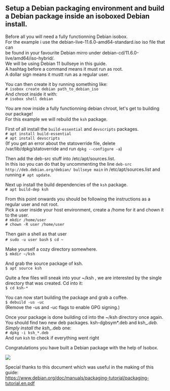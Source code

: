 ## Setup a Debian packaging environment and build a Debian package inside an isoboxed Debian install.

Before all you will need a fully functionning Debian isobox.  
For the example i use the debian-live-11.6.0-amd64-standard.iso iso file that can  
be found in your favourite Debian mirro under debian-cd/11.6.0-live/amd64/iso-hybrid/.  
We will be using Debian 11 bullseye in this guide.  
A hashtag before a command means it must run as root.  
A dollar sign means it mustt run as a regular user. 

You can then create it by running something like:  
`# isobox create debian path_to_debian_iso`  
And chroot inside it with:  
`# isobox shell debian`  

You are now inside a fully functionning debian chroot, let's get to building our package!  
For this example we will rebuild the `ksh` package.  

First of all install the `build-essential` and `devscripts` packages.  
`# apt install build-essential`  
`# apt install devscripts`  
(If you get an error about the statoverride file, delete /var/lib/dpkg/statoverride and run `dpkg --configure -a`)  

Then add the deb-src stuff into /etc/apt/sources.list.  
In this iso you can do that by uncommenting the line `deb-src http://deb.debian.org/debian/ bullseye main` in  /etc/apt/sources.list and running `# apt update`.  

Next up install the build dependencies of the `ksh` package.  
`# apt build-dep ksh`  

From this point onwards you should be following the instructions as a regular user and not root.  
Pick a user inside your host environment, create a /home for it and chown it to the user.  
`# mkdir /home/user`  
`# chown -R user /home/user`

Then gain a shell as that user  
`# sudo -u user bash`
`$ cd ~`  


Make yourself a cozy directory somewhere.  
`$ mkdir ~/ksh`  

And grab the source package of ksh.  
`$ apt source ksh`  

Quite a few files will sneak into your ~/ksh , we are interested by the single directory that was created.
Cd into it:  
`$ cd ksh-*`  

You can now start building the package and grab a coffee.  
`$ debuild -us -uc`  
(Remove the -us and -uc flags to enable GPG signing.)

Once your package is done building cd into the ~/ksh directory once again.  
You should find two new deb packages. ksh-dgbsym*.deb and ksh_*.deb.  
Simply install the ksh_*.deb one:  
`# dpkg -i ksh_*.deb`  
And run `ksh` to check if everything went right

Congratulations you have built a Debian package with the help of Isobox.  


![](https://i.imgur.com/xaNRXNJ.png)  


Special thanks to this document which was useful in the making of this guide:  
https://www.debian.org/doc/manuals/packaging-tutorial/packaging-tutorial.en.pdf     